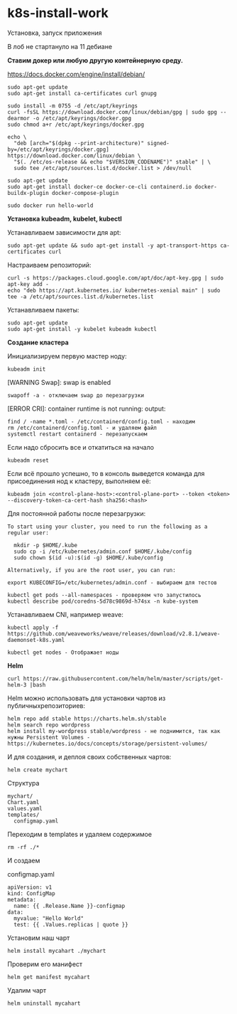 # k8s-install-work
Установка, запуск приложения

В лоб не стартануло на 11 дебиане

**Ставим докер или любую другую контейнерную среду.**

https://docs.docker.com/engine/install/debian/
```
sudo apt-get update
sudo apt-get install ca-certificates curl gnupg
```
```
sudo install -m 0755 -d /etc/apt/keyrings
curl -fsSL https://download.docker.com/linux/debian/gpg | sudo gpg --dearmor -o /etc/apt/keyrings/docker.gpg
sudo chmod a+r /etc/apt/keyrings/docker.gpg
```
```
echo \
  "deb [arch="$(dpkg --print-architecture)" signed-by=/etc/apt/keyrings/docker.gpg] https://download.docker.com/linux/debian \
  "$(. /etc/os-release && echo "$VERSION_CODENAME")" stable" | \
  sudo tee /etc/apt/sources.list.d/docker.list > /dev/null
```
```
sudo apt-get update
sudo apt-get install docker-ce docker-ce-cli containerd.io docker-buildx-plugin docker-compose-plugin
```
```
sudo docker run hello-world
```

**Установка kubeadm, kubelet, kubectl**

Устанавливаем зависимости для apt:
```
sudo apt-get update && sudo apt-get install -y apt-transport-https ca-certificates curl
```
Настраиваем репозиторий:
```
curl -s https://packages.cloud.google.com/apt/doc/apt-key.gpg | sudo apt-key add -
echo "deb https://apt.kubernetes.io/ kubernetes-xenial main" | sudo tee -a /etc/apt/sources.list.d/kubernetes.list
```
Устанавливаем пакеты:
```
sudo apt-get update
sudo apt-get install -y kubelet kubeadm kubectl
```
**Создание кластера**

Инициализируем первую мастер ноду:
```
kubeadm init
```
[WARNING Swap]: swap is enabled
```
swapoff -a - отключаем swap до перезагрузки
```
[ERROR CRI]: container runtime is not running: output:
```
find / -name *.toml - /etc/containerd/config.toml - находим
rm /etc/containerd/config.toml - и удаляем файл
systemctl restart containerd - перезапускаем
```
Если надо сбросить все и откатиться на начало
```
kubeadm reset
```
Если всё прошло успешно, то в консоль выведется команда для присоединения нод к кластеру, выполняем её:
```
kubeadm join <control-plane-host>:<control-plane-port> --token <token> --discovery-token-ca-cert-hash sha256:<hash>
```
Для постоянной работы после перезагрузки:
```
To start using your cluster, you need to run the following as a regular user:

  mkdir -p $HOME/.kube
  sudo cp -i /etc/kubernetes/admin.conf $HOME/.kube/config
  sudo chown $(id -u):$(id -g) $HOME/.kube/config

Alternatively, if you are the root user, you can run:

export KUBECONFIG=/etc/kubernetes/admin.conf - выбираем для тестов

kubectl get pods --all-namespaces - проверяем что запустилось
kubectl describe pod/coredns-5d78c9869d-h74sx -n kube-system
```
Устанавливаем CNI, например weave:
```
kubectl apply -f https://github.com/weaveworks/weave/releases/download/v2.8.1/weave-daemonset-k8s.yaml
```
```
kubectl get nodes - Отображает ноды
```
**Helm**
```
curl https://raw.githubusercontent.com/helm/helm/master/scripts/get-helm-3 |bash
```
Helm можно использовать для установки чартов из публичныхрепозиториев:
```
helm repo add stable https://charts.helm.sh/stable
helm search repo wordpress
helm install my-wordpress stable/wordpress - не поднимится, так как нужны Persistent Volumes - https://kubernetes.io/docs/concepts/storage/persistent-volumes/
```
И для создания, и деплоя своих собственных чартов:
```
helm create mychart
```
Структура
```
mychart/
Chart.yaml
values.yaml
templates/
  configmap.yaml
```
Переходим в templates и удаляем содержимое
```
rm -rf ./*
```
И создаем

configmap.yaml
```
apiVersion: v1
kind: ConfigMap
metadata:
  name: {{ .Release.Name }}-configmap
data:
  myvalue: "Hello World"
  test: {{ .Values.replicas | quote }}
```
Установим наш чарт
```
helm install mycahart ./mychart
```
Проверим его манифест
```
helm get manifest mycahart
```
Удалим чарт
```
helm uninstall mycahart
```

